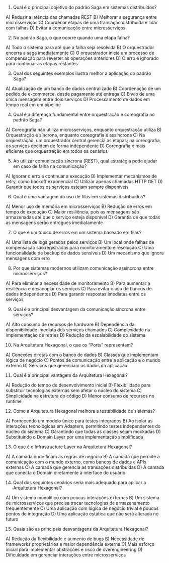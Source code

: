 1. Qual é o principal objetivo do padrão Saga em sistemas distribuídos?

A) Reduzir a latência das chamadas REST
B) Melhorar a segurança entre microsserviços
C) Coordenar etapas de uma transação distribuída e lidar com falhas
D) Evitar a comunicação entre microsserviços

2. No padrão Saga, o que ocorre quando uma etapa falha?

A) Todo o sistema para até que a falha seja resolvida
B) O orquestrador encerra a saga imediatamente
C) O orquestrador inicia um processo de compensação para reverter as operações anteriores
D) O erro é ignorado para continuar as etapas restantes

3. Qual dos seguintes exemplos ilustra melhor a aplicação do padrão Saga?

A) Atualização de um banco de dados centralizado
B) Coordenação de um pedido de e-commerce, desde pagamento até entrega
C) Envio de uma única mensagem entre dois serviços
D) Processamento de dados em tempo real em um pipeline

4. Qual é a diferença fundamental entre orquestração e coreografia no padrão Saga?

A) Coreografia não utiliza microsserviços, enquanto orquestração utiliza
B) Orquestração é síncrona, enquanto coreografia é assíncrona
C) Na orquestração, um orquestrador central gerencia as etapas; na coreografia, os serviços decidem de forma independente
D) Coreografia é mais eficiente que orquestração em todos os cenários

5. Ao utilizar comunicação síncrona (REST), qual estratégia pode ajudar em caso de falha na comunicação?

A) Ignorar o erro e continuar a execução
B) Implementar mecanismos de retry, como backoff exponencial
C) Utilizar apenas chamadas HTTP GET
D) Garantir que todos os serviços estejam sempre disponíveis

6. Qual é uma vantagem do uso de filas em sistemas distribuídos?

A) Menor uso de memória em microsserviços
B) Redução de erros em tempo de execução
C) Maior resiliência, pois as mensagens são armazenadas até que o serviço esteja disponível
D) Garantia de que todas as mensagens serão entregues imediatamente

7. O que é um tópico de erros em um sistema baseado em filas?

A) Uma lista de logs gerados pelos serviços
B) Um local onde falhas de compensação são registradas para monitoramento e resolução
C) Uma funcionalidade de backup de dados sensíveis
D) Um mecanismo que ignora mensagens com erro

8. Por que sistemas modernos utilizam comunicação assíncrona entre microsserviços?

A) Para eliminar a necessidade de monitoramento
B) Para aumentar a resiliência e desacoplar os serviços
C) Para evitar o uso de bancos de dados independentes
D) Para garantir respostas imediatas entre os serviços

9. Qual é a principal desvantagem da comunicação síncrona entre serviços?

A) Alto consumo de recursos de hardware
B) Dependência da disponibilidade imediata dos serviços chamados
C) Complexidade na implementação de retries
D) Redução da escalabilidade do sistema

10. Na Arquitetura Hexagonal, o que os “Ports” representam?

A) Conexões diretas com o banco de dados
B) Classes que implementam lógica de negócio
C) Pontos de comunicação entre a aplicação e o mundo externo
D) Serviços que gerenciam os dados da aplicação

11. Qual é a principal vantagem da Arquitetura Hexagonal?

A) Redução do tempo de desenvolvimento inicial
B) Flexibilidade para substituir tecnologias externas sem afetar o núcleo do sistema
C) Simplicidade na estrutura do código
D) Menor consumo de recursos no runtime

12. Como a Arquitetura Hexagonal melhora a testabilidade de sistemas?

A) Fornecendo um modelo único para testes integrados
B) Ao isolar as interações tecnológicas em Adapters, permitindo testes independentes do núcleo do sistema
C) Garantindo que todas as classes sejam mockadas
D) Substituindo o Domain Layer por uma implementação simplificada

13. O que é o Infrastructure Layer na Arquitetura Hexagonal?

A) A camada onde ficam as regras de negócio
B) A camada que permite a comunicação com o mundo externo, como bancos de dados e APIs externas
C) A camada que gerencia as transações distribuídas
D) A camada que conecta o Domain diretamente à interface do usuário

14. Qual dos seguintes cenários seria mais adequado para aplicar a Arquitetura Hexagonal?

A) Um sistema monolítico com poucas interações externas
B) Um sistema de microsserviços que precisa trocar tecnologias de armazenamento frequentemente
C) Uma aplicação com lógica de negócio trivial e poucos pontos de integração
D) Uma aplicação estática que não será alterada no futuro

15. Quais são as principais desvantagens da Arquitetura Hexagonal?

A) Redução da flexibilidade e aumento de bugs
B) Necessidade de frameworks proprietários e maior dependência externa
C) Mais esforço inicial para implementar abstrações e risco de overengineering
D) Dificuldade em gerenciar interações entre microsserviços